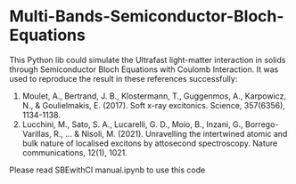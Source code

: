 # Multi-Bands-Semiconductor-Bloch-Equations


This Python lib could simulate the Ultrafast light-matter interaction in solids through Semiconductor Bloch Equations with Coulomb Interaction.
It was used to reproduce the result in these references successfully:
1. Moulet, A., Bertrand, J. B., Klostermann, T., Guggenmos, A., Karpowicz, N., & Goulielmakis, E. (2017). Soft x-ray excitonics. Science, 357(6356), 1134-1138.
2. Lucchini, M., Sato, S. A., Lucarelli, G. D., Moio, B., Inzani, G., Borrego-Varillas, R., ... & Nisoli, M. (2021). Unravelling the intertwined atomic and bulk nature of localised excitons by attosecond spectroscopy. Nature communications, 12(1), 1021.

Please read SBEwithCI manual.ipynb to use this code
